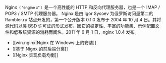 
Nginx<small>（ "engine x" ）</small>是一个高性能的 HTTP 和反向代理服务器，也是一个 IMAP / POP3 / SMTP 代理服务器。 Nginx 是由 Igor Sysoev 为俄罗斯访问量第二的 Rambler.ru 站点开发的，第一个公开版本 0.1.0 发布于 2004 年 10 月 4 日。其将源代码以类 BSD 许可证的形式发布，因它的稳定性、丰富的功能集、示例配置文件和低系统资源的消耗而闻名。2011 年 6 月 1 日，nginx 1.0.4 发布。

- [[win.nginx|Nginx 在 Windows 上的安装]]
- [[基于 Nignx 的前后端分离]]
- [[Nginx 实现负载均衡]]